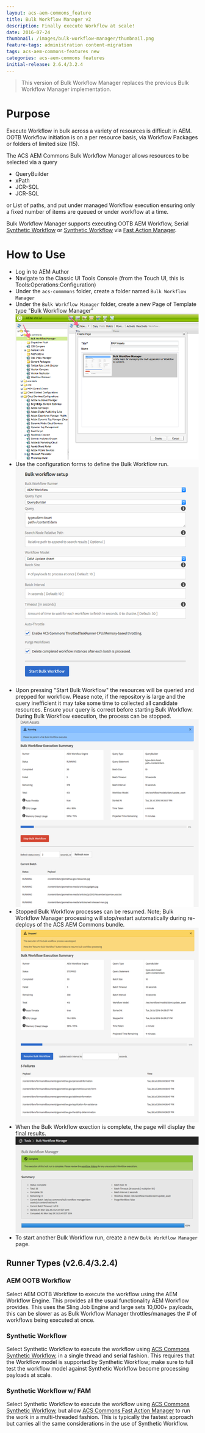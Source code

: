 ```yaml
---
layout: acs-aem-commons_feature
title: Bulk Workflow Manager v2
description: Finally execute Workflow at scale!
date: 2016-07-24
thumbnail: /images/bulk-workflow-manager/thumbnail.png
feature-tags: administration content-migration
tags: acs-aem-commons-features new
categories: acs-aem-commons features
initial-release: 2.6.4/3.2.4
---
```


> This version of Bulk Workflow Manager replaces the previous Bulk Workflow Manager implementation.

# Purpose

Execute Workflow in bulk across a variety of resources is difficult in AEM. OOTB Workflow initiation is on a per resource basis, via Workflow Packages or folders of limited size (15).

The ACS AEM Commons Bulk Workflow Manager allows resources to be selected via a query

* QueryBuilder
* xPath
* JCR-SQL
* JCR-SQL

or List of paths, and put under managed Workflow execution ensuring only a fixed number of items are queued or under workflow at a time.

Bulk Workflow Manager supports executing OOTB AEM Workflow, Serial [Synthetic Workflow](/acs-aem-commons/features/synthetic-workflow.html) or [Synthetic Workflow](/acs-aem-commons/features/synthetic-workflow.html) via [Fast Action Manager](/acs-aem-commons/features/fast-action-manager.html).

# How to Use

* Log in to AEM Author
* Navigate to the Classic UI Tools Console (from the Touch UI, this is Tools:Operations:Configuration)
* Under the `acs-commmons` folder, create a folder named `Bulk Workflow Manager`
* Under the `Bulk Workflow Manager` folder, create a new Page of Template type "Bulk Workflow Manager"
![image](/acs-aem-commons/images/bulk-workflow-manager/step-1.png)
* Use the configuration forms to define the Bulk Workflow run.
![image](/acs-aem-commons/images/bulk-workflow-manager/step-2.png)
* Upon pressing "Start Bulk Workflow" the resources will be queried and prepped for workflow. Please note, if the repository is large and the query inefficient it may take some time to collected all candidate resources. Ensure your query is correct before starting Bulk Workflow. During Bulk Workflow execution, the process can be stopped.
![image](/acs-aem-commons/images/bulk-workflow-manager/step-3.png)
* Stopped Bulk Workflow processes can be resumed. Note; Bulk Workflow Manager processing will stop/restart automatically during re-deploys of the ACS AEM Commons bundle.
![image](/acs-aem-commons/images/bulk-workflow-manager/step-4.png)
* When the Bulk Workflow exection is complete, the page will display the final results.
![image](/acs-aem-commons/images/bulk-workflow-manager/step-5.png)
* To start another Bulk Workflow run, create a new `Bulk Workflow Manager` page.

## Runner Types (v2.6.4/3.2.4)

### AEM OOTB Workflow

Select AEM OOTB Workflow to execute the workflow using the AEM Workflow Engine. This provides all the usual functionality AEM Workflow provides. This uses the Sling Job Engine and large sets 10,000+ payloads, this can be slower as as Bulk Workflow Manager throttles/manages the # of workflows being executed at once.

### Synthetic Workflow

Select Synthetic Workflow to execute the workflow using [ACS Commons Synthetic Workflow](/acs-aem-commons/features/synthetic-workflow.html), in a single thread and serial fashion. This requires that the Workflow model is supported by Synthetic Workflow; make sure to full test the workflow model against Synthetic Workflow become processing payloads at scale.  

### Synthetic Workflow w/ FAM

Select Synthetic Workflow to execute the workflow using [ACS Commons Synthetic Workflow](/acs-aem-commons/features/synthetic-workflow.html), but allow [ACS Commons Fast Action Manager](/acs-aem-commons/features/fast-action-manager.html) to run the work in a multi-threaded fashion. This is typically the fastest approach but carries all the same considerations in the use of Synthetic Workflow.
